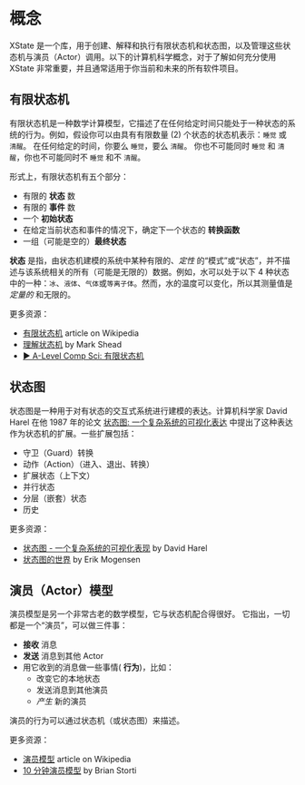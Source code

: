 # 概念

XState 是一个库，用于创建、解释和执行有限状态机和状态图，以及管理这些状态机与演员（Actor）调用。以下的计算机科学概念，对于了解如何充分使用 XState 非常重要，并且通常适用于你当前和未来的所有软件项目。

## 有限状态机

有限状态机是一种数学计算模型，它描述了在任何给定时间只能处于一种状态的系统的行为。例如，假设你可以由具有有限数量 (2) 个状态的状态机表示：`睡觉` 或 `清醒`。 在任何给定的时间，你要么 `睡觉`，要么 `清醒`。 你也不可能同时 `睡觉` 和 `清醒`，你也不可能同时不 `睡觉` 和不 `清醒`。

形式上，有限状态机有五个部分：

- 有限的 **状态** 数
- 有限的 **事件** 数
- 一个 **初始状态**
-  在给定当前状态和事件的情况下，确定下一个状态的 **转换函数**
- 一组（可能是空的）**最终状态**

**状态** 是指，由状态机建模的系统中某种有限的、_定性_ 的“模式”或“状态”，并不描述与该系统相关的所有（可能是无限的）数据。例如，水可以处于以下 4 种状态中的一种：`冰`、`液体`、`气体`或`等离子体`。然而，水的温度可以变化，所以其测量值是 _定量的_ 和无限的。

更多资源：

- [有限状态机](https://en.wikipedia.org/wiki/Finite-state_machine) article on Wikipedia
- [理解状态机](https://www.freecodecamp.org/news/state-machines-basics-of-computer-science-d42855debc66/) by Mark Shead
- [▶️ A-Level Comp Sci: 有限状态机](https://www.youtube.com/watch?v=4rNYAvsSkwk)

## 状态图

状态图是一种用于对有状态的交互式系统进行建模的表达。计算机科学家 David Harel 在他 1987 年的论文 [状态图: 一个复杂系统的可视化表达](https://www.sciencedirect.com/science/article/pii/0167642387900359/pdf) 中提出了这种表达作为状态机的扩展。一些扩展包括：

- 守卫（Guard）转换
- 动作（Action）（进入、退出、转换）
- 扩展状态（上下文）
- 并行状态
- 分层（嵌套）状态
- 历史

更多资源：

- [状态图 - 一个复杂系统的可视化表现](https://www.sciencedirect.com/science/article/pii/0167642387900359/pdf) by David Harel
- [状态图的世界](https://statecharts.github.io/) by Erik Mogensen

## 演员（Actor）模型

演员模型是另一个非常古老的数学模型，它与状态机配合得很好。 它指出，一切都是一个“演员”，可以做三件事：

- **接收** 消息
- **发送** 消息到其他 Actor
- 用它收到的消息做一些事情( **行为**)，比如：
  - 改变它的本地状态
  - 发送消息到其他演员
  - _产生_ 新的演员

演员的行为可以通过状态机（或状态图）来描述。

更多资源：

- [演员模型](https://en.wikipedia.org/wiki/Actor_model) article on Wikipedia
- [10 分钟演员模型](https://www.brianstorti.com/the-actor-model/) by Brian Storti

